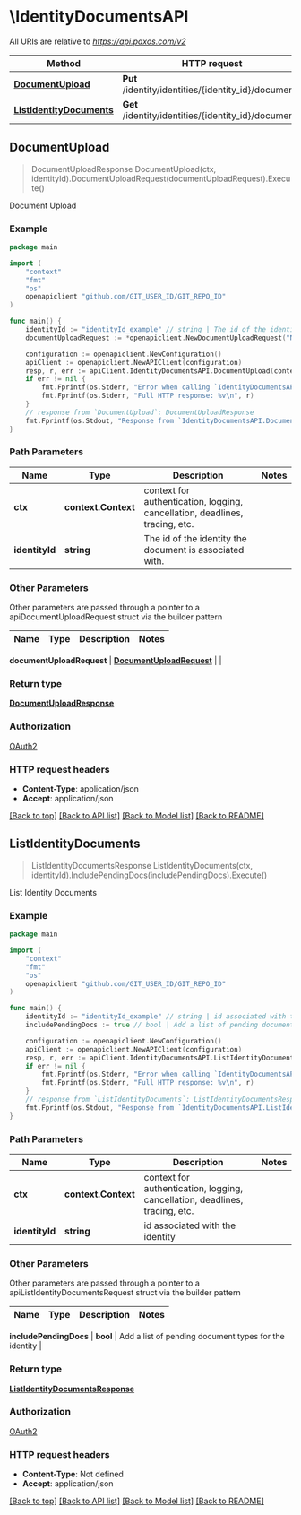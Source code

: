 # \IdentityDocumentsAPI

All URIs are relative to *https://api.paxos.com/v2*

Method | HTTP request | Description
------------- | ------------- | -------------
[**DocumentUpload**](IdentityDocumentsAPI.md#DocumentUpload) | **Put** /identity/identities/{identity_id}/documents | Document Upload
[**ListIdentityDocuments**](IdentityDocumentsAPI.md#ListIdentityDocuments) | **Get** /identity/identities/{identity_id}/documents | List Identity Documents



## DocumentUpload

> DocumentUploadResponse DocumentUpload(ctx, identityId).DocumentUploadRequest(documentUploadRequest).Execute()

Document Upload



### Example

```go
package main

import (
	"context"
	"fmt"
	"os"
	openapiclient "github.com/GIT_USER_ID/GIT_REPO_ID"
)

func main() {
	identityId := "identityId_example" // string | The id of the identity the document is associated with.
	documentUploadRequest := *openapiclient.NewDocumentUploadRequest("Name_example") // DocumentUploadRequest | 

	configuration := openapiclient.NewConfiguration()
	apiClient := openapiclient.NewAPIClient(configuration)
	resp, r, err := apiClient.IdentityDocumentsAPI.DocumentUpload(context.Background(), identityId).DocumentUploadRequest(documentUploadRequest).Execute()
	if err != nil {
		fmt.Fprintf(os.Stderr, "Error when calling `IdentityDocumentsAPI.DocumentUpload``: %v\n", err)
		fmt.Fprintf(os.Stderr, "Full HTTP response: %v\n", r)
	}
	// response from `DocumentUpload`: DocumentUploadResponse
	fmt.Fprintf(os.Stdout, "Response from `IdentityDocumentsAPI.DocumentUpload`: %v\n", resp)
}
```

### Path Parameters


Name | Type | Description  | Notes
------------- | ------------- | ------------- | -------------
**ctx** | **context.Context** | context for authentication, logging, cancellation, deadlines, tracing, etc.
**identityId** | **string** | The id of the identity the document is associated with. | 

### Other Parameters

Other parameters are passed through a pointer to a apiDocumentUploadRequest struct via the builder pattern


Name | Type | Description  | Notes
------------- | ------------- | ------------- | -------------

 **documentUploadRequest** | [**DocumentUploadRequest**](DocumentUploadRequest.md) |  | 

### Return type

[**DocumentUploadResponse**](DocumentUploadResponse.md)

### Authorization

[OAuth2](../README.md#OAuth2)

### HTTP request headers

- **Content-Type**: application/json
- **Accept**: application/json

[[Back to top]](#) [[Back to API list]](../README.md#documentation-for-api-endpoints)
[[Back to Model list]](../README.md#documentation-for-models)
[[Back to README]](../README.md)


## ListIdentityDocuments

> ListIdentityDocumentsResponse ListIdentityDocuments(ctx, identityId).IncludePendingDocs(includePendingDocs).Execute()

List Identity Documents



### Example

```go
package main

import (
	"context"
	"fmt"
	"os"
	openapiclient "github.com/GIT_USER_ID/GIT_REPO_ID"
)

func main() {
	identityId := "identityId_example" // string | id associated with the identity
	includePendingDocs := true // bool | Add a list of pending document types for the identity (optional)

	configuration := openapiclient.NewConfiguration()
	apiClient := openapiclient.NewAPIClient(configuration)
	resp, r, err := apiClient.IdentityDocumentsAPI.ListIdentityDocuments(context.Background(), identityId).IncludePendingDocs(includePendingDocs).Execute()
	if err != nil {
		fmt.Fprintf(os.Stderr, "Error when calling `IdentityDocumentsAPI.ListIdentityDocuments``: %v\n", err)
		fmt.Fprintf(os.Stderr, "Full HTTP response: %v\n", r)
	}
	// response from `ListIdentityDocuments`: ListIdentityDocumentsResponse
	fmt.Fprintf(os.Stdout, "Response from `IdentityDocumentsAPI.ListIdentityDocuments`: %v\n", resp)
}
```

### Path Parameters


Name | Type | Description  | Notes
------------- | ------------- | ------------- | -------------
**ctx** | **context.Context** | context for authentication, logging, cancellation, deadlines, tracing, etc.
**identityId** | **string** | id associated with the identity | 

### Other Parameters

Other parameters are passed through a pointer to a apiListIdentityDocumentsRequest struct via the builder pattern


Name | Type | Description  | Notes
------------- | ------------- | ------------- | -------------

 **includePendingDocs** | **bool** | Add a list of pending document types for the identity | 

### Return type

[**ListIdentityDocumentsResponse**](ListIdentityDocumentsResponse.md)

### Authorization

[OAuth2](../README.md#OAuth2)

### HTTP request headers

- **Content-Type**: Not defined
- **Accept**: application/json

[[Back to top]](#) [[Back to API list]](../README.md#documentation-for-api-endpoints)
[[Back to Model list]](../README.md#documentation-for-models)
[[Back to README]](../README.md)


